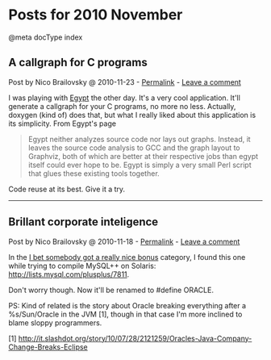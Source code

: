 # Posts for 2010 November

@meta docType index

## A callgraph for C programs

Post by Nico Brailovsky @ 2010-11-23 - [Permalink](md_blog/2010/1123_AcallgraphforCprograms.md)  - [Leave a comment](https://github.com/nicolasbrailo/nicolasbrailo.github.io/issues/new?title=Comment@md_blog/2010/1123_AcallgraphforCprograms.md&body=I%20have%20a%20comment!)

I was playing with [Egypt](http://www.gson.org/egypt/) the other day. It's a very cool application. It'll generate a callgraph for your C programs, no more no less. Actually, doxygen (kind of) does that, but what I really liked about this application is its simplicity. From Egypt's page

>
> Egypt neither analyzes source code nor lays out graphs. Instead, it leaves the source code analysis to GCC and the graph layout to Graphviz, both of which are better at their respective jobs than egypt itself could ever hope to be. Egypt is simply a very small Perl script that glues these existing tools together.
>

Code reuse at its best. Give it a try.





---

## Brillant corporate inteligence

Post by Nico Brailovsky @ 2010-11-18 - [Permalink](md_blog/2010/1118_Brillantcorporateinteligence.md)  - [Leave a comment](https://github.com/nicolasbrailo/nicolasbrailo.github.io/issues/new?title=Comment@md_blog/2010/1118_Brillantcorporateinteligence.md&body=I%20have%20a%20comment!)

In the [I bet somebody got a really nice bonus](http://blogs.msdn.com/b/oldnewthing/archive/2006/11/01/922449.aspx) category, I found this one while trying to compile MySQL++ on Solaris: <http://lists.mysql.com/plusplus/7811>.

Don't worry though. Now it'll be renamed to #define ORACLE.

PS: Kind of related is the story about Oracle breaking everything after a %s/Sun/Oracle in the JVM [1], though in that case I'm more inclined to blame sloppy programmers.

[1] http://it.slashdot.org/story/10/07/28/2121259/Oracles-Java-Company-Change-Breaks-Eclipse



